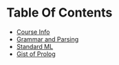 # Table Of Contents

* [Course Info](course_info_it327.md)
* [Grammar and Parsing](grammar-parsing.md)
* [Standard ML](standard-ml.md)
* [Gist of Prolog](gistofprolog.md)